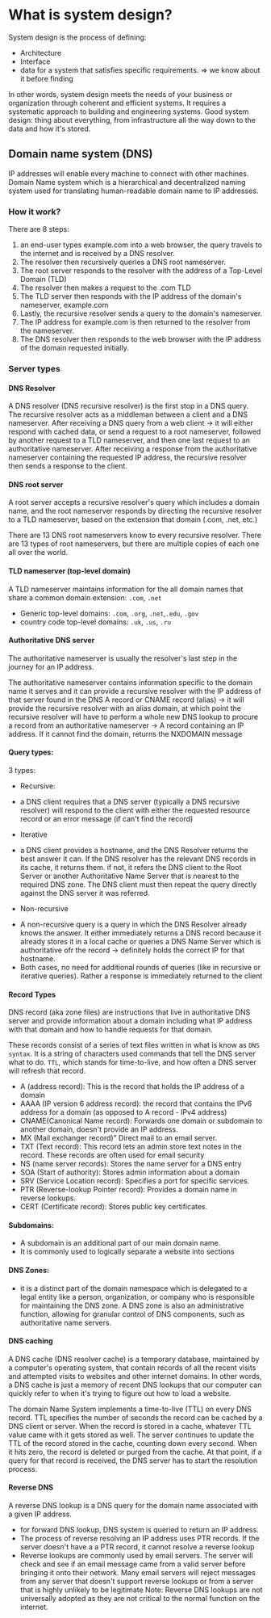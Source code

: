 # What is system design?

System design is the process of defining:

- Architecture
- Interface
- data
  for a system that satisfies specific requirements. => we know about it before finding

In other words, system design meets the needs of your business or organization through coherent and efficient systems.
It requires a systematic approach to building and engineering systems.
Good system design: thing about everything, from infrastructure all the way down to the data and how it's stored.

## Domain name system (DNS)

IP addresses will enable every machine to connect with other machines.
Domain Name system which is a hierarchical and decentralized naming system used for translating human-readable domain name to IP addresses.

### How it work?

There are 8 steps:

1. an end-user types example.com into a web browser, the query travels to the internet and is received by a DNS resolver.
2. The resolver then recursively queries a DNS root nameserver.
3. The root server responds to the resolver with the address of a Top-Level Domain (TLD)
4. The resolver then makes a request to the .com TLD
5. The TLD server then responds with the IP address of the domain's nameserver, example.com
6. Lastly, the recursive resolver sends a query to the domain's nameserver.
7. The IP address for example.com is then returned to the resolver from the nameserver.
8. The DNS resolver then responds to the web browser with the IP address of the domain requested initially.

### Server types

#### DNS Resolver

A DNS resolver (DNS recursive resolver) is the first stop in a DNS query. The recursive resolver acts as a middleman between a client and a DNS nameserver.
After receiving a DNS query from a web client -> it will either respond with cached data, or send a request to a root nameserver, followed by another request to a TLD nameserver, and then one last request to an authoritative nameserver.
After receiving a response from the authoritative nameserver containing the requested IP address, the recursive resolver then sends a response to the client.

#### DNS root server

A root server accepts a recursive resolver's query which includes a domain name, and the root nameserver responds by directing the recursive resolver to a TLD nameserver, based on the extension that domain (.com, .net, etc.)

There are 13 DNS root nameservers know to every recursive resolver. There are 13 types of root nameservers, but there are multiple copies of each one all over the world.

#### TLD nameserver (top-level domain)

A TLD nameserver maintains information for the all domain names that share a common domain extension: `.com`, `.net`

- Generic top-level domains: `.com`, `.org`, `.net`,`.edu`, `.gov`
- country code top-level domains: `.uk`, `.us`, `.ru`

#### Authoritative DNS server

The authoritative nameserver is usually the resolver's last step in the journey for an IP address.

The authoritative nameserver contains information specific to the domain name it serves and it can provide a recursive resolver with the IP address of that server found in the DNS A record or CNAME record (alias) -> it will provide the recursive resolver with an alias domain, at which point the recursive resolver will have to perform a whole new DNS lookup to procure a record from an authoritative nameserver
-> A record containing an IP address. If it cannot find the domain, returns the NXDOMAIN message

#### Query types:

3 types:

- Recursive:

* a DNS client requires that a DNS server (typically a DNS recursive resolver) will respond to the client with either the requested resource record or an error message (if can't find the record)

- Iterative

* a DNS client provides a hostname, and the DNS Resolver returns the best answer it can. If the DNS resolver has the relevant DNS records in its cache, it returns them. if not, it refers the DNS client to the Root Server or another Authoritative Name Server that is nearest to the required DNS zone. The DNS client must then repeat the query directly against the DNS server it was referred.

- Non-recursive

* A non-recursive query is a query in which the DNS Resolver already knows the answer. It either immediately returns a DNS record because it already stores it in a local cache or queries a DNS Name Server which is authoritative ofr the record -> definitely holds the correct IP for that hostname.
* Both cases, no need for additional rounds of queries (like in recursive or iterative queries). Rather a response is immediately returned to the client

#### Record Types

DNS record (aka zone files) are instructions that live in authoritative DNS server and provide information about a domain including what IP address with that domain and how to handle requests for that domain.

These records consist of a series of text files written in what is know as `DNS syntax`. It is a string of characters used commands that tell the DNS server what to do. `TTL`, which stands for time-to-live, and how often a DNS server will refresh that record.

- A (address record): This is the record that holds the IP address of a domain
- AAAA (IP version 6 address record): the record that contains the IPv6 address for a domain (as opposed to A record - IPv4 address)
- CNAME(Canonical Name record): Forwards one domain or subdomain to another domain, doesn't provide an IP address.
- MX (Mail exchanger record)" Direct mail to an email server.
- TXT (Text record): This record lets an admin store text notes in the record. These records are often used for email security
- NS (name server records): Stores the name server for a DNS entry
- SOA (Start of authority): Stores admin information about a domain
- SRV (Service Location record): Specifies a port for specific services.
- PTR (Reverse-lookup Pointer record): Provides a domain name in reverse lookups.
- CERT (Certificate record): Stores public key certificates.

#### Subdomains:

- A subdomain is an additional part of our main domain name.
- It is commonly used to logically separate a website into sections

#### DNS Zones:

- it is a distinct part of the domain namespace which is delegated to a legal entity like a person, organization, or company who is responsible for maintaining the DNS zone. A DNS zone is also an administrative function, allowing for granular control of DNS components, such as authoritative name servers.

#### DNS caching

A DNS cache (DNS resolver cache) is a temporary database, maintained by a computer's operating system, that contain records of all the recent visits and attempted visits to websites and other internet domains. In other words, a DNS cache is just a memory of recent DNS lookups that our computer can quickly refer to when it's trying to figure out how to load a website.

The domain Name System implements a time-to-live (TTL) on every DNS record. TTL specifies the number of seconds the record can be cached by a DNS client or server. When the record is stored in a cache, whatever TTL value came with it gets stored as well. The server continues to update the TTL of the record stored in the cache, counting down every second. When it hits zero, the record is deleted or purged from the cache. At that point, if a query for that record is received, the DNS server has to start the resolution process.

#### Reverse DNS

A reverse DNS lookup is a DNS query for the domain name associated with a given IP address.

- for forward DNS lookup, DNS system is queried to return an IP address.
- The process of reverse resolving an IP address uses PTR records. If the server doesn't have a a PTR record, it cannot resolve a reverse lookup
- Reverse lookups are commonly used by email servers. The server will check and see if an email message came from a valid server before bringing it onto their network. Many email servers will reject messages from any server that doesn't support reverse lookups or from a server that is highly unlikely to be legitimate
  Note: Reverse DNS lookups are not universally adopted as they are not critical to the normal function on the internet.
